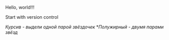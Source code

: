 Hello, world!!!

Start with version control

*Курсив - выдели одной парой звёздочек*
**Полужирный - двумя парами звёзд*

